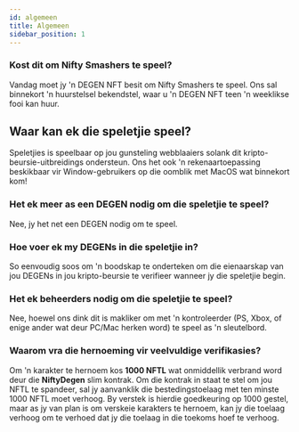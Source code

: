 ```yaml
---
id: algemeen
title: Algemeen
sidebar_position: 1
---
```


### **Kost dit om Nifty Smashers te speel?**

Vandag moet jy 'n DEGEN NFT besit om Nifty Smashers te speel. Ons sal binnekort 'n huurstelsel bekendstel, waar u 'n DEGEN NFT teen 'n weeklikse fooi kan huur.

## Waar kan ek die speletjie speel?

Speletjies is speelbaar op jou gunsteling webblaaiers solank dit kripto-beursie-uitbreidings ondersteun. Ons het ook 'n rekenaartoepassing beskikbaar vir Window-gebruikers op die oomblik met MacOS wat binnekort kom!

### **Het ek meer as een DEGEN nodig om die speletjie te speel?**

Nee, jy het net een DEGEN nodig om te speel.

### Hoe voer ek my DEGENs in die speletjie in?

So eenvoudig soos om 'n boodskap te onderteken om die eienaarskap van jou DEGENs in jou kripto-beursie te verifieer wanneer jy die speletjie begin.

### **Het ek beheerders nodig om die speletjie te speel?**
Nee, hoewel ons dink dit is makliker om met 'n kontroleerder (PS, Xbox, of enige ander wat deur PC/Mac herken word) te speel as 'n sleutelbord.

### Waarom vra die hernoeming vir veelvuldige verifikasies?

Om 'n karakter te hernoem kos **1000 NFTL** wat onmiddellik verbrand word deur die **NiftyDegen** slim kontrak. Om die kontrak in staat te stel om jou NFTL te spandeer, sal jy aanvanklik die bestedingstoelaag met ten minste 1000 NFTL moet verhoog. By verstek is hierdie goedkeuring op 1000 gestel, maar as jy van plan is om verskeie karakters te hernoem, kan jy die toelaag verhoog om te verhoed dat jy die toelaag in die toekoms hoef te verhoog.
